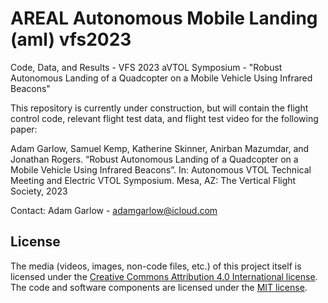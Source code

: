 # AREAL Autonomous Mobile Landing (aml) vfs2023
Code, Data, and Results - VFS 2023 aVTOL Symposium - "Robust Autonomous Landing of a Quadcopter on a Mobile Vehicle Using Infrared Beacons"

This repository is currently under construction, but will contain the flight control code, relevant flight test data, and flight test video for the following paper:

Adam Garlow, Samuel Kemp, Katherine Skinner, Anirban Mazumdar, and Jonathan Rogers. “Robust
Autonomous Landing of a Quadcopter on a Mobile Vehicle Using Infrared Beacons”. In: Autonomous
VTOL Technical Meeting and Electric VTOL Symposium. Mesa, AZ: The Vertical Flight Society, 2023

Contact: Adam Garlow - adamgarlow@icloud.com

## License

The media (videos, images, non-code files, etc.) of this project itself is licensed under the [Creative Commons Attribution 4.0 International license](LICENSE.CC.md). The code and software components are licensed under the [MIT license](LICENSE.md).
